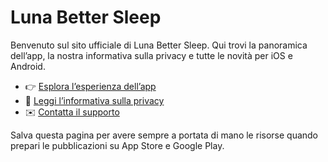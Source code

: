 # Luna Better Sleep

Benvenuto sul sito ufficiale di Luna Better Sleep. Qui trovi la panoramica dell’app, la nostra informativa sulla privacy e tutte le novità per iOS e Android.

- 👉 [Esplora l’esperienza dell’app](./luna-better-sleep/)
- 🔐 [Leggi l’informativa sulla privacy](./privacy-policy)
- ✉️ [Contatta il supporto](mailto:lunabettersleep@gmail.com)

Salva questa pagina per avere sempre a portata di mano le risorse quando prepari le pubblicazioni su App Store e Google Play.
